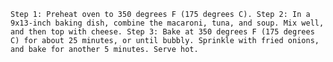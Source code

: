 `Step 1: Preheat oven to 350 degrees F (175 degrees C). Step 2: In a 9x13-inch baking dish, combine the macaroni, tuna, and soup. Mix well, and then top with cheese. Step 3: Bake at 350 degrees F (175 degrees C) for about 25 minutes, or until bubbly. Sprinkle with fried onions, and bake for another 5 minutes. Serve hot.`
